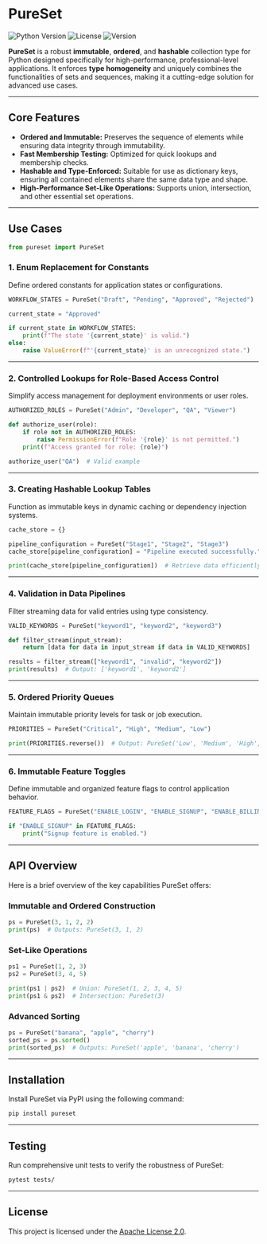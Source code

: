 # **PureSet**

![Python Version](https://img.shields.io/badge/Python-3.7+-blue.svg)
![License](https://img.shields.io/badge/License-Apache%202.0-green.svg)
![Version](https://img.shields.io/badge/Version-1.0.250702.0-brightgreen.svg)

**PureSet** is a robust **immutable**, **ordered**, and **hashable** collection type for Python designed specifically for high-performance, professional-level applications. It enforces **type homogeneity** and uniquely combines the functionalities of sets and sequences, making it a cutting-edge solution for advanced use cases.

---

## **Core Features**
- **Ordered and Immutable:** Preserves the sequence of elements while ensuring data integrity through immutability.
- **Fast Membership Testing:** Optimized for quick lookups and membership checks.
- **Hashable and Type-Enforced:** Suitable for use as dictionary keys, ensuring all contained elements share the same data type and shape.
- **High-Performance Set-Like Operations:** Supports union, intersection, and other essential set operations.
---

## **Use Cases**
```python
from pureset import PureSet
```

### **1. Enum Replacement for Constants**
Define ordered constants for application states or configurations.
```python
WORKFLOW_STATES = PureSet("Draft", "Pending", "Approved", "Rejected")

current_state = "Approved"

if current_state in WORKFLOW_STATES:
    print(f"The state '{current_state}' is valid.")
else:
    raise ValueError(f"'{current_state}' is an unrecognized state.")
```
---

### **2. Controlled Lookups for Role-Based Access Control**
Simplify access management for deployment environments or user roles.
```python
AUTHORIZED_ROLES = PureSet("Admin", "Developer", "QA", "Viewer")

def authorize_user(role):
    if role not in AUTHORIZED_ROLES:
        raise PermissionError(f"Role '{role}' is not permitted.")
    print(f"Access granted for role: {role}")

authorize_user("QA")  # Valid example
```
---

### **3. Creating Hashable Lookup Tables**
Function as immutable keys in dynamic caching or dependency injection systems.
```python
cache_store = {}

pipeline_configuration = PureSet("Stage1", "Stage2", "Stage3")
cache_store[pipeline_configuration] = "Pipeline executed successfully."

print(cache_store[pipeline_configuration])  # Retrieve data efficiently
```
---

### **4. Validation in Data Pipelines**
Filter streaming data for valid entries using type consistency.
```python
VALID_KEYWORDS = PureSet("keyword1", "keyword2", "keyword3")

def filter_stream(input_stream):
    return [data for data in input_stream if data in VALID_KEYWORDS]

results = filter_stream(["keyword1", "invalid", "keyword2"])
print(results)  # Output: ['keyword1', 'keyword2']
```
---

### **5. Ordered Priority Queues**
Maintain immutable priority levels for task or job execution.
```python
PRIORITIES = PureSet("Critical", "High", "Medium", "Low")

print(PRIORITIES.reverse())  # Output: PureSet('Low', 'Medium', 'High', 'Critical')
```
---

### **6. Immutable Feature Toggles**
Define immutable and organized feature flags to control application behavior.

```python
FEATURE_FLAGS = PureSet("ENABLE_LOGIN", "ENABLE_SIGNUP", "ENABLE_BILLING")

if "ENABLE_SIGNUP" in FEATURE_FLAGS:
    print("Signup feature is enabled.")
```
---

## **API Overview**
Here is a brief overview of the key capabilities PureSet offers:

### **Immutable and Ordered Construction**
```python
ps = PureSet(3, 1, 2, 2)
print(ps)  # Outputs: PureSet(3, 1, 2)
```

### **Set-Like Operations**
```python
ps1 = PureSet(1, 2, 3)
ps2 = PureSet(3, 4, 5)

print(ps1 | ps2)  # Union: PureSet(1, 2, 3, 4, 5)
print(ps1 & ps2)  # Intersection: PureSet(3)
```

### **Advanced Sorting**
```python
ps = PureSet("banana", "apple", "cherry")
sorted_ps = ps.sorted()
print(sorted_ps)  # Outputs: PureSet('apple', 'banana', 'cherry')
```
---

## **Installation**
Install PureSet via PyPI using the following command:

```bash
pip install pureset
```
---

## **Testing**
Run comprehensive unit tests to verify the robustness of PureSet:

```bash
pytest tests/
```
---

## **License**
This project is licensed under the [Apache License 2.0](LICENSE).